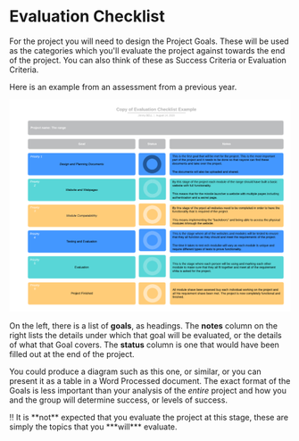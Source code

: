 # Evaluation Checklist

For the project you will need to design the Project Goals. These will be used as the categories which you'll evaluate the project against towards the end of the project. You can also think of these as Success Criteria or Evaluation Criteria. 

Here is an example from an assessment from a previous year.

![Evaluation%20Checklist%20142e7be5d20946ed9c12455106f839cf/image6.png](Evaluation%20Checklist%20142e7be5d20946ed9c12455106f839cf/image6.png)

On the left, there is a list of **goals**, as headings. The **notes** column on the right lists the details under which that goal will be evaluated, or the details of what that Goal covers. The **status** column is one that would have been filled out at the end of the project.

You could produce a diagram such as this one, or similar, or you can present it as a table in a Word Processed document.  The exact format of the Goals is less important than your analysis of the *entire* project and how you and the group will determine success, or levels of success.

<aside>
‼️ It is **not** expected that you evaluate the project at this stage, these are simply the topics that you ***will*** evaluate.

</aside>